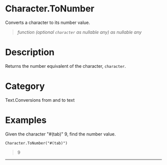 # Character.ToNumber
Converts a character to its number value.
> _function (optional <code>character</code> as nullable any) as nullable any_

# Description 
Returns the number equivalent of the character, <code>character</code>.
# Category 
Text.Conversions from and to text
# Examples 
Given the character "#(tab)" 9, find the number value.
```
Character.ToNumber("#(tab)")
```
> 9
***
